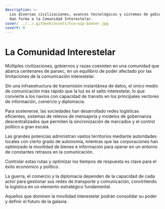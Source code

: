 ```yaml
---
description: >-
  Las diversas civilizaciones, avances tecnológicos y sistemas de gobierno que
  dan forma a la Comunidad Interestelar.
cover: ../../.gitbook/assets/tcw-wip-banner.jpg
coverY: 0
---
```


# La Comunidad Interestelar

Múltiples civilizaciones, gobiernos y razas coexisten en una comunidad que abarca centenares de parsec, en un equilibrio de poder afectado por las limitaciones de la comunicación interestelar.

Sin una infraestructura de transmisión instantánea de datos, el único medio de comunicación más rápido que la luz es el salto interestelar, lo que convierte a los navíos con capacidad de transito en los principales vectores de información, comercio y diplomacia.

Para sostenerse, las sociedades han desarrollado redes logísticas eficientes, sistemas de relevos de mensajería y modelos de gobernanza descentralizados que permiten la sincronización de mercados y el control político a gran escala.

Las grandes potencias administran vastos territorios mediante autoridades locales con cierto grado de autonomía, mientras que las corporaciones han optimizado la movilidad de bienes e información para operar en un entorno de constantes retrasos en la comunicación.

Controlar estas rutas y optimizar los tiempos de respuesta es clave para el éxito económico y político.

La guerra, el comercio y la diplomacia dependen de la capacidad de cada actor para gestionar sus redes de transporte y comunicación, convirtiendo la logística en un elemento estratégico fundamental.

Aquellos que dominen la movilidad interestelar podrán consolidar su poder y definir el futuro de la galaxia.
